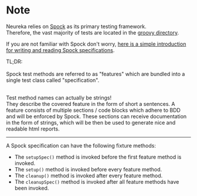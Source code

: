 # Note #
 
Neureka relies on [Spock](https://github.com/spockframework/spock) as its primary testing framework.<br>
Therefore, the vast majority of tests are located in the [groovy directory](groovy).

If you are not familiar with Spock don't worry,
[here is a simple introduction for writing and reading 
Spock specifications](groovy/Example_Spec.groovy).

TL;DR:<br>
<br>
Spock test methods are referred to as "features" which are bundled into a single test class called "specification". <br>

<br>
Test method names can actually be strings! <br>
They describe the covered feature in the form of short a sentences. 
A feature consists of multiple 
sections / code blocks which adhere to BDD and will be enforced by Spock.
These sections can receive documentation in the form of strings, which will be
then be used to generate nice and readable html reports.

---

A Spock specification can have the following fixture methods:

  - The `setupSpec()` method is invoked before the first feature method is invoked.
  - The `setup()` method is invoked before every feature method.
  - The `cleanup()` method is invoked after every feature method.
  - The `cleanupSpec()` method is invoked after all feature methods have been invoked.


